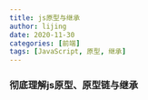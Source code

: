 ```yaml
---
title: js原型与继承
author: lijing
date: 2020-11-30
categories: [前端]
tags: [JavaScript, 原型, 继承]
---
```

### 彻底理解js原型、原型链与继承